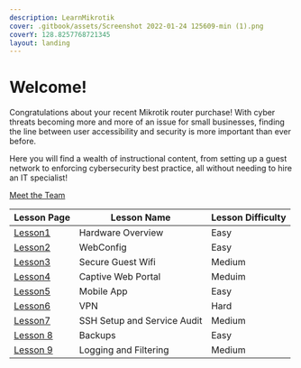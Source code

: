 ```yaml
---
description: LearnMikrotik
cover: .gitbook/assets/Screenshot 2022-01-24 125609-min (1).png
coverY: 128.8257768721345
layout: landing
---
```


# Welcome!

Congratulations about your recent Mikrotik router purchase! With cyber threats becoming more and more of an issue for small businesses, finding the line between user accessibility and security is more important than ever before.

Here you will find a wealth of instructional content, from setting up a guest network to enforcing cybersecurity best practice, all without needing to hire an IT specialist!

[Meet the Team](aboutus.md)

| Lesson Page                  | Lesson Name                 | Lesson Difficulty |
| ---------------------------- | --------------------------- | ----------------- |
| [Lesson1](pages/Lesson1.md)  | Hardware Overview           | Easy              |
| [Lesson2](pages/Lesson2.md)  | WebConfig                   | Easy              |
| [Lesson3](pages/Lesson3.md)  | Secure Guest Wifi           | Medium            |
| [Lesson4](pages/Lesson4.md)  | Captive Web Portal          | Meduim            |
| [Lesson5](pages/Lesson5.md)  | Mobile App                  | Easy              |
| [Lesson6](pages/Lesson6.md)  | VPN                         | Hard              |
| [Lesson7](pages/Lesson7.md)  | SSH Setup and Service Audit | Medium            |
| [Lesson 8](pages/Lesson8.md) | Backups                     | Easy              |
| [Lesson 9](pages/Lesson9.md) |Logging and Filtering        | Medium            |
